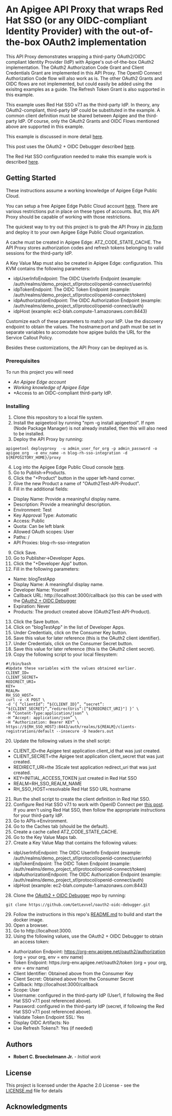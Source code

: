 # An Apigee API Proxy that wraps Red Hat SSO (or any OIDC-compliant Identity Provider) with the out-of-the-box OAuth2 implementation
This API Proxy demonstrates wrapping a third-party OAuth2/OIDC compliant Identity Provider (IdP) with Apigee's out-of-the-box OAuth2 implementation. The OAuth2 Authorization Code Grant and Client Credentials Grant are implemented in this API Proxy. The OpenID Connect Authorization Code flow will also work as is. The other OAuth2 Grants and OIDC flows are not implemented, but could easily be added using the exisitng examples as a guide. The Refresh Token Grant is also supported in this example.

This example uses Red Hat SSO v7.1 as the third-party IdP. In theory, any OAuth2-compliant, third-party IdP could be substituted in the example.  A common client definition must be shared between Apigee and the third-party IdP.  Of course, only the OAuth2 Grants and OIDC Flows mentioned above are supported in this example.

This example is discussed in more detail [here](https://medium.com/p/a10223eb334).

This post uses the OAuth2 + OIDC Debugger described [here](https://github.com/GetLevvel/oauth2-oidc-debugger).

The Red Hat SSO configuration needed to make this example work is described [here](https://medium.com/@robert.broeckelmann/openid-connect-authorization-code-flow-with-red-hat-sso-d141dde4ed3f).

## Getting Started
These instructions assume a working knowledge of Apigee Edge Public Cloud.

You can setup a free Apigee Edge Public Cloud account [here](https://enterprise.apigee.com).  There are various restrictions put in place on these types of accounts.  But, this API Proxy should be capable of working with those restrictions.

The quickest way to try out this project is to grab the API Proxy in [zip form](https://github.com/rcbjLevvel/apigee-api-proxy-oauth2-rh-sso-wrapper/blob/master/blog-rh-sso-integration.zip) and deploy it to your own Apigee Edge Public Cloud organization.

A cache must be created in Apigee Edge: ATZ_CODE_STATE_CACHE. The API Proxy stores authorization codes and refresh tokens belonging to valid sessions for the third-party IdP.

A Key Value Map must also be created in Apigee Edge: configuration. This KVM contains the following parameters:
* idpUserInfoEndpoint: The OIDC UserInfo Endpoint (example: /auth/realms/demo_project_sf/protocol/openid-connect/userinfo)
* idpTokenEndpoint: The OIDC Token Endpoint (example: /auth/realms/demo_project_sf/protocol/openid-connect/token)
* idpAuthorizationEndpoint: The OIDC Authorization Endpoint (example: /auth/realms/demo_project_sf/protocol/openid-connect/auth)
* idpHost (example: ec2-blah.compute-1.amazonaws.com:8443)

Customize each of these parameters to match your IdP.  Use the discovery endpoint to obtain the values. The hostname:port and path must be set in separate variables to accomodate how apigee builds the URL for the Service Callout Policy.

Besides these customizations, the API Proxy can be deployed as is.

### Prerequisites
To run this project you will need
* *An Apigee Edge account*
* *Working knowledge of Apigee Edge*
* *Access to an OIDC-compliant third-party IdP.

### Installing
1. Clone this repository to a local file system.
2. Install the apigeetool by running "npm -g install apigeetool".  If npm (Node Package Manager) is not already installed, then this will also need to be installed.
3. Deploy the API Proxy by running:
  ```
apigeetool deployproxy  -u admin_user_for_org -p admin_password -o apigee_org  -e env_name -n blog-rh-sso-integration -d ${REPOSITORY_HOME}/proxy
  ```
4. Log into the Apigee Edge Public Cloud console [here](https://enterprise.apigee.com).
5. Go to Publish->Products.
6. Click the "+Product" button in the upper left-hand corner.
7. Give the new Product a name of "OAuth2Test-API-Product".
8. Fill in the additional fields:
  * Display Name: Provide a meaningful display name.
  * Description: Provide a meaningful description.
  * Environment: Test
  * Key Approval Type: Automatic
  * Access: Public
  * Quota: Can be left blank
  * Allowed OAuth scopes: User
  * Paths: /
  * API Proxies: blog-rh-sso-integration
9. Click Save.
10. Go to Publisher->Developer Apps.
11. Click the "+Developer App" button.
12. Fill in the following parameters:
  * Name: blogTestApp
  * Display Name: A meaningful display name.
  * Developer Name: Yourself
  * Callback URL: http://localhost:3000/callback (so this can be used with the [OAuth2 + OIDC Debugger](https://github.com/GetLevvel/oauth2-oidc-debugger)
  * Expiration: Never
  * Products: The product created above (OAuth2Test-API-Product).
13. Click the Save button.
14. Click on "blogTestApp" in the list of Developer Apps.
15. Under Credentials, click on the Consumer Key button.
16. Save this value for later reference (this is the OAuth2 client identifier).
17. Under Credentials, click on the Consumer Secret button.
18. Save this value for later reference (this is the OAuth2 client secret).
19. Copy the following script to your local filesystem:
```
#!/bin/bash
#Update these variables with the values obtained earlier.
CLIENT_ID=
CLIENT_SECRET=
REDIRECT_URI=
KEY=
REALM=
RH_SSO_HOST=
curl -v -X POST \
-d ‘{ “clientId”: “${CLIENT_ID}”, “secret”: “${CLIENT_SECRET}”,”redirectUris”:[“${REDIRECT_URI}"] }’ \
-H “Content-Type:application/json” \
-H “Accept: application/json” \
-H “Authorization: Bearer KEY” \
https://${RH_SSO_HOST}:8443/auth/realms/${REALM}/clients-registrations/default --insecure -D headers.out
```
20. Update the following values in the shell script:
  * CLIENT_ID=the Apigee test application client_id that was just created.
  * CLIENT_SECRET=the Apigee test application client_secret that was just created.
  * REDIRECT_URI=the 3Scale test application redirect_uri that was just created.
  * KEY=INITIAL_ACCESS_TOKEN just created in Red Hat SSO
  * REALM=RH_SSO_REALM_NAME
  * RH_SSO_HOST=resolvable Red Hat SSO URL hostname
21. Run the shell script to create the client definition in Red Hat SSO.
22. Configure Red Hat SSO v7.1 to work with OpenID Connect per [this post](https://medium.com/@robert.broeckelmann/openid-connect-authorization-code-flow-with-red-hat-sso-d141dde4ed3f). If you aren't using Red Hat SSO, then follow the appropriate instructions for your third-party IdP.
23. Go to APIs->Environment.
24. Go to the Caches tab (should be the default).
25. Create a cache called ATZ_CODE_STATE_CACHE.
26. Go to the Key Value Maps tab.
27. Create a Key Value Map that contains the following values:
* idpUserInfoEndpoint: The OIDC UserInfo Endpoint (example: /auth/realms/demo_project_sf/protocol/openid-connect/userinfo)
* idpTokenEndpoint: The OIDC Token Endpoint (example: /auth/realms/demo_project_sf/protocol/openid-connect/token)
* idpAuthorizationEndpoint: The OIDC Authorization Endpoint (example: /auth/realms/demo_project_sf/protocol/openid-connect/auth)
* idpHost (example: ec2-blah.compute-1.amazonaws.com:8443)
28. Clone the [OAuth2 + OIDC Debugger](https://github.com/GetLevvel/oauth2-oidc-debugger) repo by running:
```
git clone https://github.com/GetLevvel/oauth2-oidc-debugger.git
```
29. Follow the instructions in this repo's [README.md](https://github.com/GetLevvel/oauth2-oidc-debugger/blob/master/README.md) to build and start the docker image.
30. Open a browser.
31. Go to http://localhost:3000.
32. Using the following values, use the OAuth2 + OIDC Debugger to obtain an access token:
  * Authorization Endpoint: https://org-env.apigee.net/oauth2/authorization (org = your org, env = env name)
  * Token Endpoint: https:/org-env.apigee.net/oauth2/token (org = your org, env = env name)
  * Client Identifier: Obtained above from the Consumer Key
  * Client Secret: Obtained above from the Consumer Secret
  * Callback: http://localhost:3000/callback
  * Scope: User
  * Username: configured in the third-party IdP (User1, if following the Red Hat SSO v7.1 post referenced above).
  * Password: configured in the third-party IdP (secret, if following the Red Hat SSO v7.1 post referenced above).
  * Validate Token Endpoint SSL: Yes
  * Display OIDC Artifacts: No
  * Use Refresh Tokens?: Yes (if needed) 

## Authors
* **Robert C. Broeckelmann Jr.** - *Initial work*

## License
This project is licensed under the Apache 2.0 License - see the [LICENSE.md](LICENSE.md) file for details

## Acknowledgments

